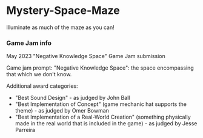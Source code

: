 # Mystery-Space-Maze

Illuminate as much of the maze as you can!

### Game Jam info
May 2023 "Negative Knowledge Space" Game Jam submission

Game jam prompt: "Negative Knowledge Space": the space encompassing that which we don't know.

Additional award categories:

- "Best Sound Design" - as judged by John Ball
- "Best Implementation of Concept" (game mechanic hat supports the theme) - as judged by Omer Bowman
- "Best Implementation of a Real-World Creation" (something physically made in the real world that is included in the game) - as judged by Jesse Parreira
